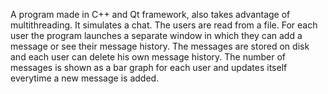 A program made in C++ and Qt framework, also takes advantage of multithreading. It simulates a chat. 
The users are read from a file. 
For each user the program launches a separate window in which they can add a message or see their message history.
The messages are stored on disk and each user can delete his own message history.
The number of messages is shown as a bar graph for each user and updates itself everytime a new message is added.



